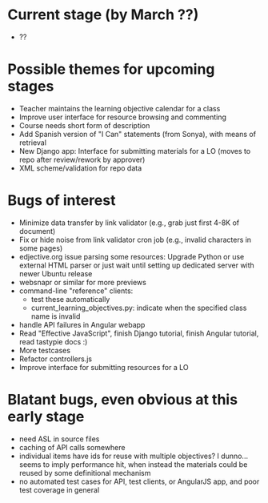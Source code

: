 Current stage (by March ??)
===========================

* ??

Possible themes for upcoming stages
===================================

* Teacher maintains the learning objective calendar for a class
* Improve user interface for resource browsing and commenting
* Course needs short form of description
* Add Spanish version of "I Can" statements (from Sonya), with means of retrieval
* New Django app: Interface for submitting materials for a LO (moves to repo after review/rework by approver)
* XML scheme/validation for repo data

Bugs of interest
================

* Minimize data transfer by link validator (e.g., grab just first 4-8K of document)
* Fix or hide noise from link validator cron job (e.g., invalid characters in some pages)
* edjective.org issue parsing some resources: Upgrade Python or use external HTML parser or just wait until setting up dedicated server with newer Ubuntu release
* websnapr or similar for more previews
* command-line "reference" clients:
  * test these automatically
  * current\_learning\_objectives.py: indicate when the specified class name is invalid
* handle API failures in Angular webapp
* Read "Effective JavaScript", finish Django tutorial, finish Angular tutorial, read tastypie docs :)
* More testcases
* Refactor controllers.js
* Improve interface for submitting resources for a LO

Blatant bugs, even obvious at this early stage
==============================================

* need ASL in source files
* caching of API calls somewhere
* individual items have ids for reuse with multiple objectives?  I dunno...  seems to imply performance hit, when instead the materials could be reused by some definitional mechanism
* no automated test cases for API, test clients, or AngularJS app, and poor test coverage in general
